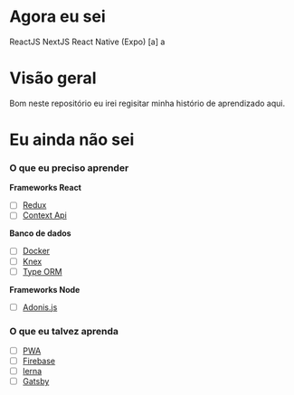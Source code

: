 # Agora eu sei

ReactJS
NextJS
React Native (Expo)
[a] a

# Visão geral

Bom neste repositório eu irei regisitar minha histório de aprendizado aqui.

# Eu ainda não sei

### O que eu preciso aprender

**Frameworks React**

- [ ] [Redux](https://redux.js.org/)
- [ ] [Context Api]()

**Banco de dados**

- [ ] [Docker](https://www.docker.com/)
- [ ] [Knex](http://knexjs.org/)
- [ ] [Type ORM](https://typeorm.io)

**Frameworks Node**

- [ ] [Adonis.js](https://adonisjs.com/)

### O que eu talvez aprenda

- [ ] [PWA](https://web.dev/progressive-web-apps/)
- [ ] [Firebase](https://firebase.google.com/)
- [ ] [lerna](https://lerna.js.org/)
- [ ] [Gatsby](https://www.gatsbyjs.com/)

